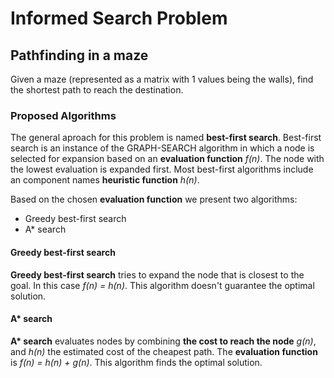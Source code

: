 # Informed Search Problem

## Pathfinding in a maze

Given a maze (represented as a matrix with 1 values being the walls), find the shortest path to reach the destination. 

### Proposed Algorithms

The general aproach for this problem is named **best-first search**. Best-first search is an instance of the GRAPH-SEARCH algorithm in which a node is selected for expansion based on an **evaluation function** *f(n)*. The node with the lowest evaluation is expanded first. Most best-first algorithms include an component names **heuristic function** *h(n)*.

Based on the chosen **evaluation function** we present two algorithms:

- Greedy best-first search
- A* search

#### Greedy best-first search

**Greedy best-first search** tries to expand the node that is closest to the goal. In this case *f(n) = h(n)*. This algorithm doesn't guarantee the optimal solution.

#### A* search

**A\* search** evaluates nodes by combining **the cost to reach the node** *g(n)*, and *h(n)* the estimated cost of the cheapest path. The **evaluation function** is *f(n) = h(n) + g(n)*. This algorithm finds the optimal solution.

